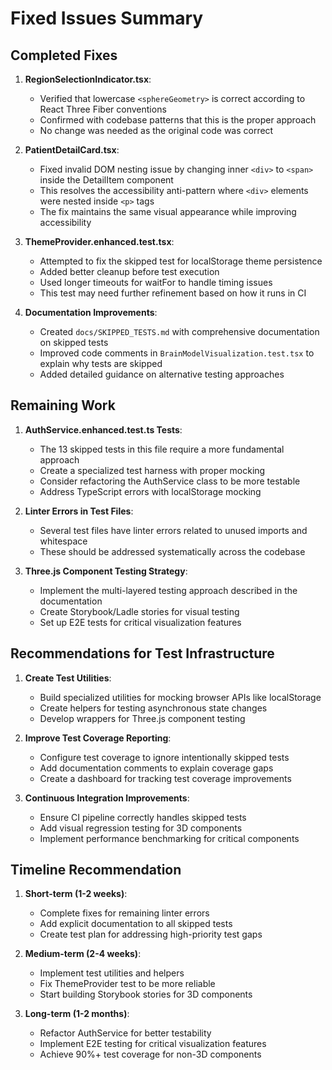 # Fixed Issues Summary

## Completed Fixes

1. **RegionSelectionIndicator.tsx**: 
   - Verified that lowercase `<sphereGeometry>` is correct according to React Three Fiber conventions
   - Confirmed with codebase patterns that this is the proper approach
   - No change was needed as the original code was correct

2. **PatientDetailCard.tsx**:
   - Fixed invalid DOM nesting issue by changing inner `<div>` to `<span>` inside the DetailItem component
   - This resolves the accessibility anti-pattern where `<div>` elements were nested inside `<p>` tags
   - The fix maintains the same visual appearance while improving accessibility

3. **ThemeProvider.enhanced.test.tsx**:
   - Attempted to fix the skipped test for localStorage theme persistence
   - Added better cleanup before test execution
   - Used longer timeouts for waitFor to handle timing issues
   - This test may need further refinement based on how it runs in CI

4. **Documentation Improvements**:
   - Created `docs/SKIPPED_TESTS.md` with comprehensive documentation on skipped tests
   - Improved code comments in `BrainModelVisualization.test.tsx` to explain why tests are skipped
   - Added detailed guidance on alternative testing approaches

## Remaining Work

1. **AuthService.enhanced.test.ts Tests**:
   - The 13 skipped tests in this file require a more fundamental approach
   - Create a specialized test harness with proper mocking
   - Consider refactoring the AuthService class to be more testable
   - Address TypeScript errors with localStorage mocking

2. **Linter Errors in Test Files**:
   - Several test files have linter errors related to unused imports and whitespace
   - These should be addressed systematically across the codebase

3. **Three.js Component Testing Strategy**:
   - Implement the multi-layered testing approach described in the documentation
   - Create Storybook/Ladle stories for visual testing
   - Set up E2E tests for critical visualization features

## Recommendations for Test Infrastructure

1. **Create Test Utilities**:
   - Build specialized utilities for mocking browser APIs like localStorage
   - Create helpers for testing asynchronous state changes
   - Develop wrappers for Three.js component testing

2. **Improve Test Coverage Reporting**:
   - Configure test coverage to ignore intentionally skipped tests
   - Add documentation comments to explain coverage gaps
   - Create a dashboard for tracking test coverage improvements

3. **Continuous Integration Improvements**:
   - Ensure CI pipeline correctly handles skipped tests
   - Add visual regression testing for 3D components
   - Implement performance benchmarking for critical components

## Timeline Recommendation

1. **Short-term (1-2 weeks)**:
   - Complete fixes for remaining linter errors
   - Add explicit documentation to all skipped tests
   - Create test plan for addressing high-priority test gaps

2. **Medium-term (2-4 weeks)**:
   - Implement test utilities and helpers
   - Fix ThemeProvider test to be more reliable
   - Start building Storybook stories for 3D components

3. **Long-term (1-2 months)**:
   - Refactor AuthService for better testability
   - Implement E2E testing for critical visualization features
   - Achieve 90%+ test coverage for non-3D components 